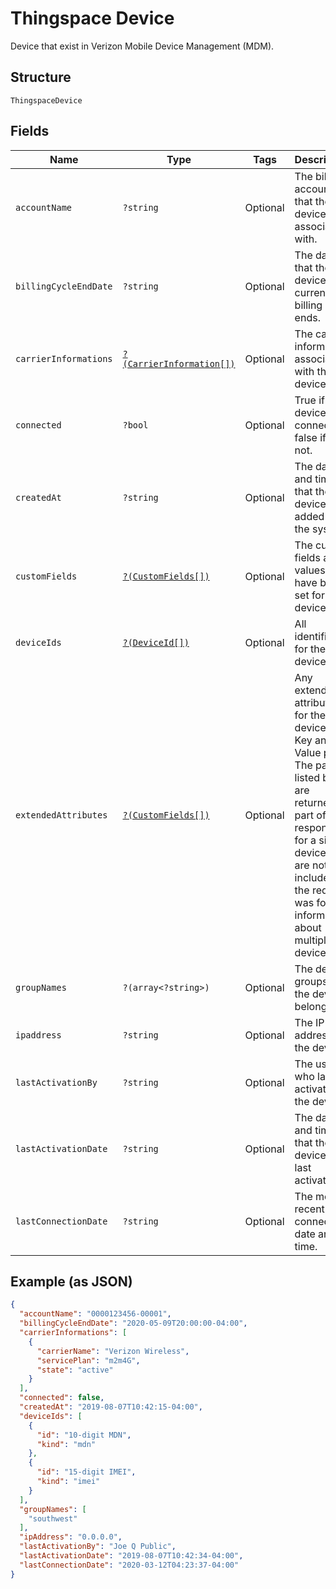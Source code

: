 
# Thingspace Device

Device that exist in Verizon Mobile Device Management (MDM).

## Structure

`ThingspaceDevice`

## Fields

| Name | Type | Tags | Description | Getter | Setter |
|  --- | --- | --- | --- | --- | --- |
| `accountName` | `?string` | Optional | The billing account that the device is associated with. | getAccountName(): ?string | setAccountName(?string accountName): void |
| `billingCycleEndDate` | `?string` | Optional | The date that the device's current billing cycle ends. | getBillingCycleEndDate(): ?string | setBillingCycleEndDate(?string billingCycleEndDate): void |
| `carrierInformations` | [`?(CarrierInformation[])`](../../doc/models/carrier-information.md) | Optional | The carrier information associated with the device. | getCarrierInformations(): ?array | setCarrierInformations(?array carrierInformations): void |
| `connected` | `?bool` | Optional | True if the device is connected; false if it is not. | getConnected(): ?bool | setConnected(?bool connected): void |
| `createdAt` | `?string` | Optional | The date and time that the device was added to the system. | getCreatedAt(): ?string | setCreatedAt(?string createdAt): void |
| `customFields` | [`?(CustomFields[])`](../../doc/models/custom-fields.md) | Optional | The custom fields and values that have been set for the device. | getCustomFields(): ?array | setCustomFields(?array customFields): void |
| `deviceIds` | [`?(DeviceId[])`](../../doc/models/device-id.md) | Optional | All identifiers for the device. | getDeviceIds(): ?array | setDeviceIds(?array deviceIds): void |
| `extendedAttributes` | [`?(CustomFields[])`](../../doc/models/custom-fields.md) | Optional | Any extended attributes for the device, as Key and Value pairs. The pairs listed below are returned as part of the response for a single device, but are not included if the request was for information about multiple devices. | getExtendedAttributes(): ?array | setExtendedAttributes(?array extendedAttributes): void |
| `groupNames` | `?(array<?string>)` | Optional | The device groups that the device belongs to. | getGroupNames(): ?array | setGroupNames(?array groupNames): void |
| `ipaddress` | `?string` | Optional | The IP address of the device. | getIpaddress(): ?string | setIpaddress(?string ipaddress): void |
| `lastActivationBy` | `?string` | Optional | The user who last activated the device. | getLastActivationBy(): ?string | setLastActivationBy(?string lastActivationBy): void |
| `lastActivationDate` | `?string` | Optional | The date and time that the device was last activated. | getLastActivationDate(): ?string | setLastActivationDate(?string lastActivationDate): void |
| `lastConnectionDate` | `?string` | Optional | The most recent connection date and time. | getLastConnectionDate(): ?string | setLastConnectionDate(?string lastConnectionDate): void |

## Example (as JSON)

```json
{
  "accountName": "0000123456-00001",
  "billingCycleEndDate": "2020-05-09T20:00:00-04:00",
  "carrierInformations": [
    {
      "carrierName": "Verizon Wireless",
      "servicePlan": "m2m4G",
      "state": "active"
    }
  ],
  "connected": false,
  "createdAt": "2019-08-07T10:42:15-04:00",
  "deviceIds": [
    {
      "id": "10-digit MDN",
      "kind": "mdn"
    },
    {
      "id": "15-digit IMEI",
      "kind": "imei"
    }
  ],
  "groupNames": [
    "southwest"
  ],
  "ipAddress": "0.0.0.0",
  "lastActivationBy": "Joe Q Public",
  "lastActivationDate": "2019-08-07T10:42:34-04:00",
  "lastConnectionDate": "2020-03-12T04:23:37-04:00"
}
```

